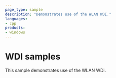 ```yaml
---
page_type: sample
description: "Demonstrates use of the WLAN WDI."
languages:
- cpp
products:
- windows
---
```


<!---
    name: WDI samples
    platform: KMDF
    language: cpp
    category: Network
    description: WDI samples
    samplefwlink: https://go.microsoft.com/fwlink/p/?linkid=869056
--->

# WDI samples

This sample demonstrates use of the WLAN WDI.
